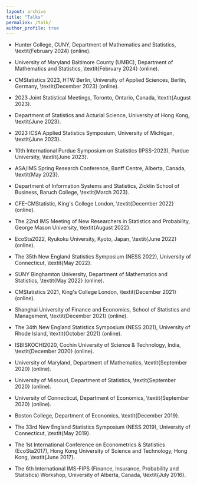 ```yaml
---
layout: archive
title: "Talks"
permalink: /talk/
author_profile: true
---
```


- Hunter College, CUNY, Department of Mathematics and Statistics, \textit{February 2024} (online). 

- University of Maryland Baltimore County (UMBC), Department of Mathematics and Statistics, \textit{February 2024} (online). 

- CMStatistics 2023, HTW Berlin, University of Applied Sciences, Berlin, Germany, \textit{December 2023}  (online). 

- 2023 Joint Statistical Meetings, Toronto, Ontario, Canada, \textit{August 2023}.

- Department of Statistics and Acturial Science, University of Hong Kong, \textit{June 2023}.

- 2023 ICSA Applied Statistics Symposium, University of Michigan, \textit{June 2023}.		

- 10th International Purdue Symposium on Statistics (IPSS-2023), Purdue University, \textit{June 2023}.

- ASA/IMS Spring Research Conference, Banff Centre, Alberta, Canada, \textit{May 2023}.

- Department of Information Systems and Statistics, Zicklin School of Business, Baruch College, \textit{March 2023}.

- CFE-CMStatistic, King's College London,  \textit{December 2022} (online).		

- The 22nd IMS Meeting of New Researchers in Statistics and Probability, George Mason University, \textit{August 2022}.

- EcoSta2022, Ryukoku University, Kyoto, Japan, \textit{June 2022} (online). 

- The 35th New England Statistics Symposium (NESS 2022), University of Connecticut, \textit{May 2022}.

- SUNY Binghamton University, Department of Mathematics and Statistics, \textit{May 2022} (online).  

- CMStatistics 2021, King's College London, \textit{December 2021}  (online).

- Shanghai University of Finance and Economics, School of Statistics and Management, \textit{December 2021}  (online).

- The 34th New England Statistics Symposium (NESS 2021), University of Rhode Island, \textit{October 2021} (online). 

- ISBISKOCHI2020, Cochin University of Science \& Technology, India, \textit{December 2020} (online).

- University of Maryland, Department of Mathematics, \textit{September 2020} (online). 	

- University of Missouri, Department of Statistics, \textit{September 2020} (online). 

- University of Connecticut, Department of Economics, \textit{September 2020} (online).

- Boston College, Department of Economics, \textit{December 2019}. 

- The 33rd New England Statistics Symposium (NESS 2019), University of Connecticut, \textit{May 2019}.

- The 1st International Conference on Econometrics \& Statistics (EcoSta2017), Hong Kong University of Science and Technology, Hong Kong, \textit{June 2017}. 

- The 6th International IMS-FIPS (Finance, Insurance, Probability and Statistics) Workshop, University of Alberta, Canada, \textit{July 2016}. 